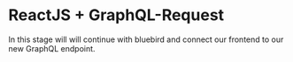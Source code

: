 # ReactJS + GraphQL-Request

In this stage will will continue with bluebird and connect our frontend to our new GraphQL endpoint.